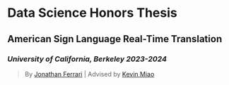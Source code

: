 # Data Science Honors Thesis
## American Sign Language Real-Time Translation
### *University of California, Berkeley 2023-2024*
> By [Jonathan Ferrari](https://jonathanferrari.com) | Advised by [Kevin Miao](https://kevin-miao.com/)
